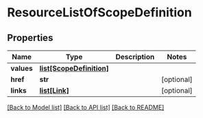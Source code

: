 # ResourceListOfScopeDefinition

## Properties
Name | Type | Description | Notes
------------ | ------------- | ------------- | -------------
**values** | [**list[ScopeDefinition]**](ScopeDefinition.md) |  | 
**href** | **str** |  | [optional] 
**links** | [**list[Link]**](Link.md) |  | [optional] 

[[Back to Model list]](../README.md#documentation-for-models) [[Back to API list]](../README.md#documentation-for-api-endpoints) [[Back to README]](../README.md)


